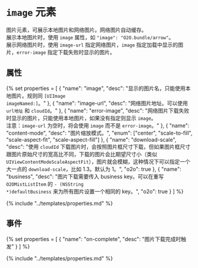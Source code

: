 # `image` 元素

图片元素，可展示本地图片和网络图片。网络图片自动缓存。  
展示本地图片时，使用 `image` 属性，如 `"image": "O2O.bundle/arrow"`。  
展示网络图片时，使用 `image-url` 指定网络图片，`image` 指定加载中显示的图片，`error-image` 指定下载失败时显示的图片。

## 属性

{% set properties = [
	{ "name": "image", "desc": "显示的图片名，只能使用本地图片。规则同 <code>[UIImage imageNamed:]</code>。" },
	{ "name": "image-url", "desc": "网络图片地址。可以使用 <code>url地址</code> 和 <code>cloudId</code>。" },
	{ "name": "error-image", "desc": "网络图片下载失败时显示的图片，只能使用本地图片，如果没有指定则显示 <code>image</code>。<br>注意：<code>image-url</code> 为空时，将会使用 <code>image</code> 而不是 <code>error-image</code>。" },
	{ "name": "content-mode", "desc": "图片缩放模式。", "enum": ["center", "scale-to-fill", "scale-aspect-fit", "scale-aspect-fill"] },
	{ "name": "download-scale", "desc": "使用 <code>cloudId</code> 下载图片时，会按照图片框尺寸下载，但如果图片框尺寸跟图片原始尺寸的宽高比不同，下载的图片会比期望尺寸小（类似<code>UIViewContentModeScaleAspectFit</code>），图片就会模糊，这种情况下可以指定一个大一点的 <code>download-scale</code>，比如 1.3。默认为 1。", "o2o": true },
	{ "name": "business", "desc": "图片下载需要传入 business key。可以在重写 <code>O2OMistListItem</code> 的 <code>- (NSString *)defaultBusiness</code> 来为所有图片设置一个相同的 key。", "o2o": true }
] %}

{% include "../templates/properties.md" %}

## 事件

{% set properties = [
	{ "name": "on-complete", "desc": "图片下载完成时触发" }
] %}

{% include "../templates/properties.md" %}
